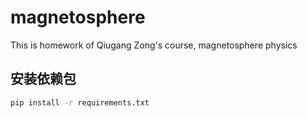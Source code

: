 # magnetosphere
This is homework of Qiugang Zong's course, magnetosphere physics

## 安装依赖包

```bash
pip install -r requirements.txt
